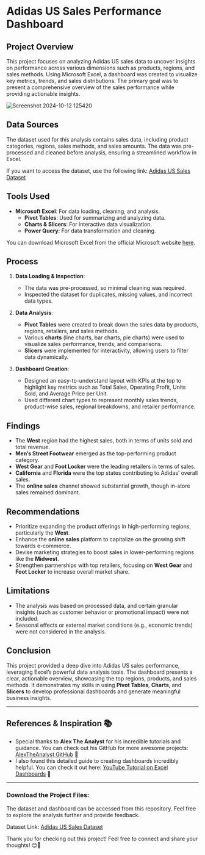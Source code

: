 # **Adidas US Sales Performance Dashboard**

## **Project Overview**
This project focuses on analyzing Adidas US sales data to uncover insights on performance across various dimensions such as products, regions, and sales methods. Using Microsoft Excel, a dashboard was created to visualize key metrics, trends, and sales distributions. The primary goal was to present a comprehensive overview of the sales performance while providing actionable insights.

![Screenshot 2024-10-12 125420](https://github.com/user-attachments/assets/c2c2e6b1-d92b-4e53-a149-53532bfb662a)


## **Data Sources**
The dataset used for this analysis contains sales data, including product categories, regions, sales methods, and sales amounts. The data was pre-processed and cleaned before analysis, ensuring a streamlined workflow in Excel.

If you want to access the dataset, use the following link: [Adidas US Sales Dataset](https://drive.google.com/drive/folders/1xF_oXU9JWYKetobyWk-nv84v9ep5yGJQ)

## **Tools Used**
- **Microsoft Excel**: For data loading, cleaning, and analysis.
  - **Pivot Tables**: Used for summarizing and analyzing data.
  - **Charts & Slicers**: For interactive data visualization.
  - **Power Query**: For data transformation and cleaning.

You can download Microsoft Excel from the official Microsoft website [here](https://www.microsoft.com/en-us/microsoft-365/excel).

## **Process**
1. **Data Loading & Inspection**:
   - The data was pre-processed, so minimal cleaning was required.
   - Inspected the dataset for duplicates, missing values, and incorrect data types.

2. **Data Analysis**:
   - **Pivot Tables** were created to break down the sales data by products, regions, retailers, and sales methods.
   - Various **charts** (line charts, bar charts, pie charts) were used to visualize sales performance, trends, and comparisons.
   - **Slicers** were implemented for interactivity, allowing users to filter data dynamically.

3. **Dashboard Creation**:
   - Designed an easy-to-understand layout with KPIs at the top to highlight key metrics such as Total Sales, Operating Profit, Units Sold, and Average Price per Unit.
   - Used different chart types to represent monthly sales trends, product-wise sales, regional breakdowns, and retailer performance.

## **Findings**
- The **West** region had the highest sales, both in terms of units sold and total revenue.
- **Men’s Street Footwear** emerged as the top-performing product category.
- **West Gear** and **Foot Locker** were the leading retailers in terms of sales.
- **California** and **Florida** were the top states contributing to Adidas’ overall sales.
- The **online sales** channel showed substantial growth, though in-store sales remained dominant.

## **Recommendations**
- Prioritize expanding the product offerings in high-performing regions, particularly the **West**.
- Enhance the **online sales** platform to capitalize on the growing shift towards e-commerce.
- Devise marketing strategies to boost sales in lower-performing regions like the **Midwest**.
- Strengthen partnerships with top retailers, focusing on **West Gear** and **Foot Locker** to increase overall market share.

## **Limitations**
- The analysis was based on processed data, and certain granular insights (such as customer behavior or promotional impact) were not included.
- Seasonal effects or external market conditions (e.g., economic trends) were not considered in the analysis.

## **Conclusion**
This project provided a deep dive into Adidas US sales performance, leveraging Excel’s powerful data analysis tools. The dashboard presents a clear, actionable overview, showcasing the top regions, products, and sales methods. It demonstrates my skills in using **Pivot Tables**, **Charts**, and **Slicers** to develop professional dashboards and generate meaningful business insights.

---

## **References & Inspiration** 📚
- Special thanks to **Alex The Analyst** for his incredible tutorials and guidance. You can check out his GitHub for more awesome projects: [AlexTheAnalyst GitHub](https://github.com/AlexTheAnalyst) 🙌
- I also found this detailed guide to creating dashboards incredibly helpful. You can check it out here: [YouTube Tutorial on Excel Dashboards](https://www.youtube.com/watch?v=mmxVCFceQgU&t=12s) 🎥

---

### **Download the Project Files**:
The dataset and dashboard can be accessed from this repository. Feel free to explore the analysis further and provide feedback.

Dataset Link: [Adidas US Sales Dataset](https://drive.google.com/drive/folders/1xF_oXU9JWYKetobyWk-nv84v9ep5yGJQ)

Thank you for checking out this project! Feel free to connect and share your thoughts! 😊🚀


